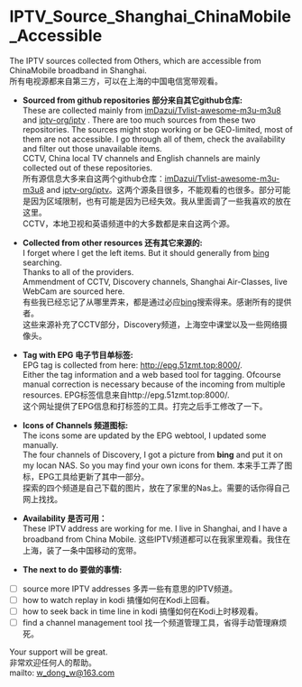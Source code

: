 # IPTV_Source_Shanghai_ChinaMobile_Accessible
The IPTV sources collected from Others, which are accessible from ChinaMobile broadband in Shanghai. <br />
所有电视源都来自第三方，可以在上海的中国电信宽带观看。

- **Sourced from github repositories 部分来自其它github仓库:**<br />
These are collected mainly from [imDazui/Tvlist-awesome-m3u-m3u8](https://github.com/imDazui/Tvlist-awesome-m3u-m3u8) and [iptv-org/iptv](https://github.com/iptv-org/iptv) . There are too much sources from these two repositories. The sources might stop working or be GEO-limited, most of them are not accessible. I go through all of them, check the availability and filter out those unavailable items. <br />
CCTV, China local TV channels and English channels are mainly collected out of these repositories. <br />
所有源信息大多来自这两个github仓库：[imDazui/Tvlist-awesome-m3u-m3u8](https://github.com/imDazui/Tvlist-awesome-m3u-m3u8) and [iptv-org/iptv](https://github.com/iptv-org/iptv)。这两个源条目很多，不能观看的也很多。部分可能是因为区域限制，也有可能是因为已经失效。我从里面调了一些我喜欢的放在这里。<br />
CCTV，本地卫视和英语频道中的大多数都是来自这两个源。


- **Collected from other resources 还有其它来源的:**<br />
I forget where I get the left items. But it should generally from [bing](https://bing.com) searching. <br />
Thanks to all of the providers. <br />
Ammendment of CCTV, Discovery channels, Shanghai Air-Classes, live WebCam are sourced here.<br />
有些我已经忘记了从哪里弄来，都是通过必应[bing](https://bing.com)搜索得来。感谢所有的提供者。<br />
这些来源补充了CCTV部分，Discovery频道，上海空中课堂以及一些网络摄像头。

- **Tag with EPG 电子节目单标签:**<br />
EPG tag is collected from here: http://epg.51zmt.top:8000/. <br>
Either the tag information and a web based tool for tagging. Ofcourse manual correction is necessary because of the incoming from multiple resources. 
EPG标签信息来自http://epg.51zmt.top:8000/. <br>
这个网址提供了EPG信息和打标签的工具。打完之后手工修改了一下。 

- **Icons of Channels 频道图标:**<br />
The icons some are updated by the EPG webtool, I updated some manually. <br />
The four channels of Discovery, I got a picture from **bing** and put it on my locan NAS. So you may find your own icons for them. 
本来手工弄了图标，EPG工具给更新了其中一部分。<br />
探索的四个频道是自己下载的图片，放在了家里的Nas上。需要的话你得自己网上找找。

- **Availability 是否可用：**<br />
These IPTV address are working for me. I live in Shanghai, and I have a broadband from China Mobile. 
这些IPTV频道都可以在我家里观看。我住在上海，装了一条中国移动的宽带。<br />

- **The next to do 要做的事情:**<br />
- [ ] source more IPTV addresses 多弄一些有意思的IPTV频道。
- [ ] how to watch replay in kodi 搞懂如何在Kodi上回看。
- [ ] how to seek back in time line in kodi 搞懂如何在Kodi上时移观看。
- [ ] find a channel management tool 找一个频道管理工具，省得手动管理麻烦死。

Your support will be great. <br />
非常欢迎任何人的帮助。<br />
mailto: w_dong_w@163.com
